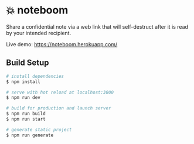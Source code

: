 # 💥 noteboom

Share a confidential note via a web link that will self-destruct after it is read by your intended recipient.

Live demo: https://noteboom.herokuapp.com/

## Build Setup

```bash
# install dependencies
$ npm install

# serve with hot reload at localhost:3000
$ npm run dev

# build for production and launch server
$ npm run build
$ npm run start

# generate static project
$ npm run generate
```
